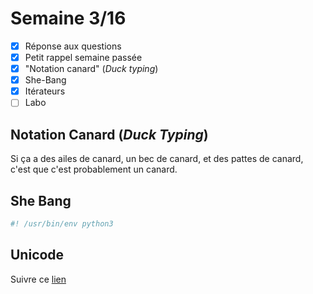 # Semaine 3/16

- [x] Réponse aux questions
- [x] Petit rappel semaine passée
- [x] "Notation canard" (*Duck typing*)
- [x] She-Bang
- [x] Itérateurs
- [ ] Labo

## Notation Canard (*Duck Typing*)

Si ça a des ailes de canard, un bec de canard, et des pattes de canard, c'est que c'est probablement un canard.

## She Bang

```py
#! /usr/bin/env python3
```

## Unicode

Suivre ce [lien](https://heig-tin-info.github.io/handout/content/datatype.html#les-caracteres)
